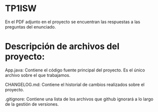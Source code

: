# TP1ISW
En el PDF adjunto en el proyecto se encuentran las respuestas a las preguntas del enunciado.

# Descripción de archivos del proyecto:
App.java: Contiene el código fuente principal del proyecto. Es el único archivo sobre el que trabajamos.

CHANGELOG.md: Contiene el historial de cambios realizados sobre el proyecto.

.gitignore: Contiene una lista de los archivos que github ignorará a lo largo de la gestión de versiones.

